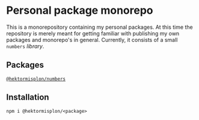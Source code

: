 # Personal package monorepo

This is a monorepository containing my personal packages.  At this time the
repository is merely meant for getting familiar with publishing my own packages
and monorepo's in general.  Currently, it consists of a small `numbers`
*library*.

## Packages

[`@hektormisplon/numbers`](packages/numbers/README.md)

## Installation

`npm i @hektormisplon/<package>`
